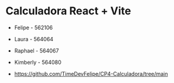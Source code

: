 # Calculadora React + Vite

- Felipe - 562106
- Laura - 564064
- Raphael - 564067
- Kimberly - 564080

- https://github.com/TimeDevFelipe/CP4-Calculadora/tree/main
